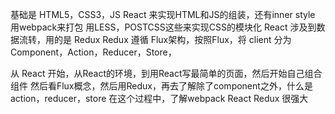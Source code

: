 
基础是 HTML5，CSS3，JS
React 来实现HTML和JS的组装，还有inner style
用webpack来打包
用LESS，POSTCSS这些来实现CSS的模块化
React 涉及到数据流转，用的是 Redux
Redux 遵循 Flux架构，按照Flux，将 client 分为 Component，Action，Reducer，Store，

从 React 开始，从React的环境，到用React写最简单的页面，然后开始自己组合组件
然后看Flux概念，然后用Redux，再去了解除了component之外，什么是action，reducer，store
在这个过程中，了解webpack
React Redux 很强大
